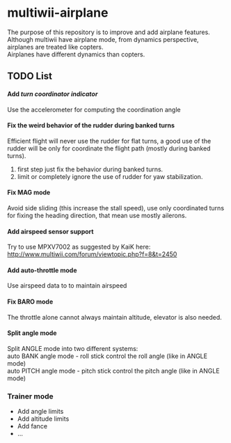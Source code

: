 # multiwii-airplane
The purpose of this repository is to improve and add airplane features.  
Although multiwii have airplane mode, from dynamics perspective, airplanes are treated like copters.  
Airplanes have different dynamics than copters.

## TODO List

#### Add _turn coordinator indicator_
Use the accelerometer for computing the coordination angle

#### Fix the weird behavior of the rudder during banked turns
Efficient flight will never use the rudder for flat turns,
a good use of the rudder will be only for coordinate the flight path (mostly during banked turns).

1. first step just fix the behavior during banked turns.
2. limit or completely ignore the use of rudder for yaw stabilization.

#### Fix MAG mode
Avoid side sliding (this increase the stall speed), use only coordinated turns for fixing the heading direction, that mean use mostly ailerons.

#### Add airspeed sensor support
Try to use MPXV7002 as suggested by KaiK here: http://www.multiwii.com/forum/viewtopic.php?f=8&t=2450

#### Add auto-throttle mode
Use airspeed data to to maintain airspeed

#### Fix BARO mode
The throttle alone cannot always maintain altitude, elevator is also needed.

#### Split angle mode
Split ANGLE mode into two different systems:  
auto BANK angle mode - roll stick control the roll angle (like in ANGLE mode)  
auto PITCH angle mode - pitch stick control the pitch angle (like in ANGLE mode)  

### Trainer mode
* Add angle limits
* Add altitude limits
* Add fance
* ...

